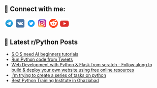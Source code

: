 ## 🔎 Connect with me:
[<img src="https://github.com/bullbesh/bullbesh/blob/main/images/Telegram.png" width="32" height="32" />](https://t.me/bullbesh)
[<img src="https://github.com/bullbesh/bullbesh/blob/main/images/VK.png" width="32" height="32" />](https://vk.com/bullbesh)
[<img src="https://github.com/bullbesh/bullbesh/blob/main/images/Twitter.png" width="32" height="32" />](https://twitter.com/bullbesh1)
[<img src="https://github.com/bullbesh/bullbesh/blob/main/images/Instagram.png" width="32" height="32" />](https://www.instagram.com/bullbesh)
[<img src="https://github.com/bullbesh/bullbesh/blob/main/images/Reddit.png" width="32" height="32" />](https://www.reddit.com/user/bullbesh)
[<img src="https://github.com/bullbesh/bullbesh/blob/main/images/YouTube.png" width="32" height="32" />](https://www.youtube.com/channel/UCtfjRs6uzgq5mfm8S06WTcg)

## 📕 Latest r/Python Posts
<!-- BLOG-POST-LIST:START -->
- [S.O.S need AI beginners tutorials](https://www.reddit.com/r/Python/comments/x815ig/sos_need_ai_beginners_tutorials/)
- [Run Python code from Tweets](https://www.reddit.com/r/Python/comments/x814y7/run_python_code_from_tweets/)
- [Web Development with Python &amp; Flask from scratch - Follow along to build &amp; deploy your own website using free online resources](https://www.reddit.com/r/Python/comments/x80gij/web_development_with_python_flask_from_scratch/)
- [I&#39;m trying to create a series of tasks on python](https://www.reddit.com/r/Python/comments/x7zveq/im_trying_to_create_a_series_of_tasks_on_python/)
- [Best Python Training Institute in Ghaziabad](https://www.reddit.com/r/Python/comments/x7zcjs/best_python_training_institute_in_ghaziabad/)
<!-- BLOG-POST-LIST:END -->
